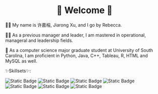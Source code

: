 <h1 align="center"> 👋 Welcome 👋 </h1>

👩🏻 My name is 许嘉榕, Jiarong Xu, and I go by Rebecca. 

✍🏼 As a previous manager and leader, I am mastered in operational, manageral and leadership fields. 

🌱 As a computer science major graduate student at University of South Carolina, I am proficient in Python, Java, C++, Tableau, R, HTML and MySQL as well. 


✨Skillsets✨:

<img alt="Static Badge" src="https://img.shields.io/badge/Java-8A2BE2?logoColor=purple"> 
<img alt="Static Badge" src="https://img.shields.io/badge/Python-orange?logoColor=orange">
<img alt="Static Badge" src="https://img.shields.io/badge/C++-red?logoColor=red">
<img alt="Static Badge" src="https://img.shields.io/badge/Tableau-blue?logoColor=blue">
<img alt="Static Badge" src="https://img.shields.io/badge/MySQL-yellow?logoColor=yellow">
<img alt="Static Badge" src="https://img.shields.io/badge/R-green?logoColor=green">
<img alt="Static Badge" src="https://img.shields.io/badge/HTML-pink?logoColor=pink">
<!--
**Rebecca922/Rebecca922** is a ✨ _special_ ✨ repository because its `README.md` (this file) appears on your GitHub profile.

Here are some ideas to get you started:

- 🔭 I’m currently working on ...
- 🌱 I’m currently learning ...
- 👯 I’m looking to collaborate on ...
- 🤔 I’m looking for help with ...
- 💬 Ask me about ...
- 📫 How to reach me: ...
- 😄 Pronouns: ...
- ⚡ Fun fact: ...
-->
